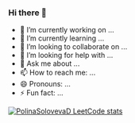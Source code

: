 ### Hi there 👋

- 🔭 I’m currently working on ...
- 🌱 I’m currently learning ...
- 👯 I’m looking to collaborate on ...
- 🤔 I’m looking for help with ...
- 💬 Ask me about ...
- 📫 How to reach me: ...
- 😄 Pronouns: ...
- ⚡ Fun fact: ...

[![PolinaSolovevaD LeetCode stats](https://leetcode-stats-six.vercel.app/api?username=PolinaSolovevaD=dark)](https://github.com/KnlnKS/leetcode-stats)
